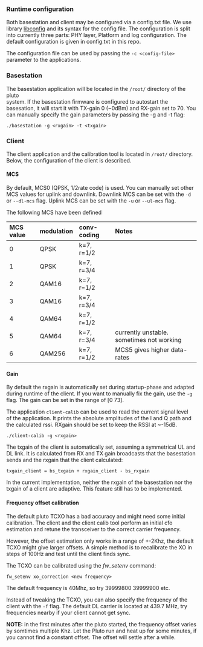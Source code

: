 ### Runtime configuration

Both basestation and client may be configured via a config.txt file. We use library 
[libconfig](https://hyperrealm.github.io/libconfig/) and its syntax for the config file.
The configuration is split into currently three parts: PHY layer, Platform and log configuration.
The default configuration is given in config.txt in this repo.

The configuration file can be used by passing the `-c <config-file>` parameter to the applications.


### Basestation

The basestation application will be located in the `/root/` directory of the pluto  
system. If the basestation firmware is configured to autostart the basesation,
it will start it with TX-gain 0 (~0dBm) and RX-gain set to 70.
You can manually specify the gain parameters by passing the -g and -t flag:

`./basestation -g <rxgain> -t <txgain>`

### Client

The client application and the calibration tool is located in `/root/`
directory. Below, the configuration of the client is described.

#### MCS

By default, MCS0 (QPSK, 1/2rate code) is used. You can manually set other
MCS values for uplink and downlink. Downlink MCS can be set with the `-d` or
`--dl-mcs` flag. Uplink MCS can be set with the `-u` or `--ul-mcs` flag.

The following MCS have been defined

| MCS value | modulation | conv-coding| Notes  |
|:----------|:-----------|:-----------|:-------|
|     0     |    QPSK    | k=7, r=1/2 | |
|     1     |    QPSK    | k=7, r=3/4 | |
|     2     |    QAM16   | k=7, r=1/2 | |
|     3     |    QAM16   | k=7, r=3/4 | |
|     4     |    QAM64   | k=7, r=1/2 | |
|     5     |    QAM64   | k=7, r=3/4 | currently unstable. sometimes not working|
|     6     |    QAM256  | k=7, r=1/2 | MCS5 gives higher data-rates|

#### Gain

By default the rxgain is automatically set during startup-phase and adapted  
during runtime of the client. If you want to manually fix the gain, use the `-g` flag.
The gain can be set in the range of [0 73].
 
The application `client-calib` can be used to read the current signal level  
of the application. It prints the absolute amplitudes of the I and Q path and the calculated
rssi. RXgain should be set to keep the RSSI at ~-15dB.

`./client-calib -g <rxgain>`

The txgain of the client is automatically set, assuming a symmetrical UL and DL link.
It is calculated from RX and TX gain broadcasts that the basestation sends and the
rxgain that the client calculated:

`txgain_client = bs_txgain + rxgain_client - bs_rxgain`

In the current implementation, neither the rxgain of the basestation nor the
txgain of a client are adaptive. This feature still has to be implemented.

#### Frequency offset calibration

The default pluto TCXO has a bad accuracy and might need some initial
calibration. The client and the client calib tool perform an initial
cfo estimation and retune the transceiver to the correct carrier frequency.

However, the offset estimation only works in a range of +-2Khz, the default TCXO
 might give larger offsets. A simple method is to
recalibrate the XO in steps of 100Hz and test until the client finds sync.

The TCXO can be calibrated using the *fw_setenv* command:

`fw_setenv xo_correction <new frequency>`

The default frequency is 40Mhz, so try 39999800 39999900 etc.

Instead of tweaking the TCXO, you can also specify the frequency of the client with the
`-f` flag. The default DL carrier is located at 439.7 MHz, try frequencies nearby if your client
cannot get sync.


**NOTE:** in the first minutes after the pluto started, the frequency offset varies by somtimes
multiple Khz. Let the Pluto run and heat up for some minutes, if you cannot find a constant
offset. The offset will settle after a while.

